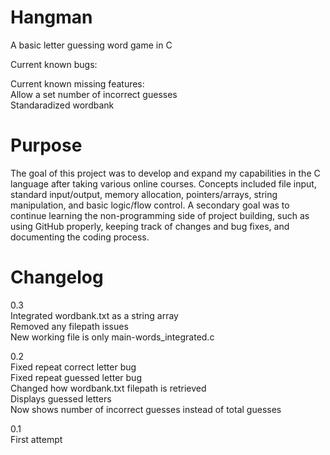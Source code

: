 # Hangman
A basic letter guessing word game in C

Current known bugs:  

Current known missing features:   
Allow a set number of incorrect guesses  
Standaradized wordbank  

# Purpose
The goal of this project was to develop and expand my capabilities in the C language after taking various online courses. Concepts included file input, standard input/output, memory allocation, pointers/arrays, string manipulation, and basic logic/flow control. A secondary goal was to continue learning the non-programming side of project building, such as using GitHub properly, keeping track of changes and bug fixes, and documenting the coding process.

# Changelog
0.3  
Integrated wordbank.txt as a string array  
Removed any filepath issues  
New working file is only main-words_integrated.c

0.2  
Fixed repeat correct letter bug  
Fixed repeat guessed letter bug  
Changed how wordbank.txt filepath is retrieved  
Displays guessed letters  
Now shows number of incorrect guesses instead of total guesses  

0.1  
First attempt
